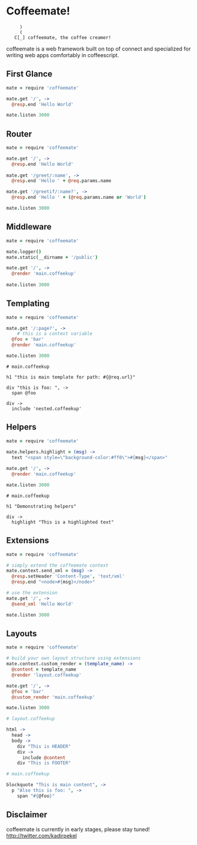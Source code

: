 Coffeemate!
===========
```
     )
     (
   C[_] coffeemate, the coffee creamer!
```
coffeemate is a web framework built on top of connect and specialized for writing web apps comfortably in coffeescript.

First Glance
------------
``` coffeescript
mate = require 'coffeemate'

mate.get '/', ->
  @resp.end 'Hello World'

mate.listen 3000
```

Router
------
``` coffeescript
mate = require 'coffeemate'

mate.get '/', ->
  @resp.end 'Hello World'
  
mate.get '/greet/:name', ->
  @resp.end 'Hello ' + @req.params.name

mate.get '/greetif/:name?', ->
  @resp.end 'Hello ' + (@req.params.name or 'World')

mate.listen 3000
```

Middleware
----------
``` coffeescript
mate = require 'coffeemate'

mate.logger()
mate.static(__dirname + '/public')

mate.get '/', ->
  @render 'main.coffeekup'
    
mate.listen 3000
```

Templating
----------
``` coffeescript
mate = require 'coffeemate'

mate.get '/:page?', ->
	# this is a context variable
  @foo = 'bar'
  @render 'main.coffeekup'

mate.listen 3000
```

```
# main.coffeekup

h1 "this is main template for path: #{@req.url}"

div "this is foo: ", ->
  span @foo

div ->
  include 'nested.coffeekup'
```

Helpers
-------
``` coffeescript
mate = require 'coffeemate'

mate.helpers.highlight = (msg) ->
  text "<span style=\"background-color:#ff0\">#{msg}</span>"
    
mate.get '/', ->
  @render 'main.coffeekup'

mate.listen 3000
```

```
# main.coffeekup

h1 "Demonstrating helpers"

div ->
  highlight "This is a highlighted text"
```

Extensions
----------
``` coffeescript
mate = require 'coffeemate'

# simply extend the coffeemate context
mate.context.send_xml = (msg) ->
  @resp.setHeader 'Content-Type', 'text/xml'
  @resp.end "<node>#{msg}</node>"

# use the extension
mate.get '/', ->
  @send_xml 'Hello World'

mate.listen 3000
```

Layouts
-------
``` coffeescript
mate = require 'coffeemate'

# build your own layout structure using extensions
mate.context.custom_render = (template_name) ->
  @content = template_name
  @render 'layout.coffeekup'

mate.get '/', ->
  @foo = 'bar'
  @custom_render 'main.coffeekup'

mate.listen 3000
```

``` coffeescript
# layout.coffeekup

html ->
  head ->
  body ->
    div "This is HEADER"
    div ->
      include @content
    div "This is FOOTER"
```

``` coffeescript
# main.coffeekup

blockquote "This is main content", ->
  p "Also this is foo: ", ->
    span "#{@foo}"
```

Disclaimer
----------
coffeemate is currently in early stages, please stay tuned! <http://twitter.com/kadirpekel>